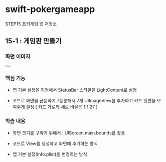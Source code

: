 # swift-pokergameapp
STEP15 포커게임 앱 저장소



## 15-1 : 게임판 만들기

### 화면 이미지

<img src="/Users/adolph/Desktop/swift-pokergameapp/img/step01.png" alt="image" style="zoom:30%;" />

### 핵심 기능

- 앱 기본 설정을 지정해서 StatusBar 스타일을 LightContent로 설정

- 코드로 화면을 균등하게 7등분해서 7개 UIImageView를 추가하고 카드 뒷면을 보여주게 설정 ( 카드 가로와 세로 비율은 1:1.27 )

### 학습 내용

- 화면 크기를 구하기 위해서 : UIScreen.main.bounds를 활용

- 코드로 View를 생성하고 화면에 추가하는 방식

- 앱 기본 설정(Info.plist)을 변경하는 방식

